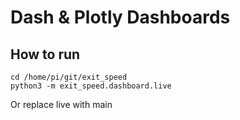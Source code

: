 # Dash & Plotly Dashboards

## How to run

```
cd /home/pi/git/exit_speed
python3 -m exit_speed.dashboard.live
```

Or replace live with main
